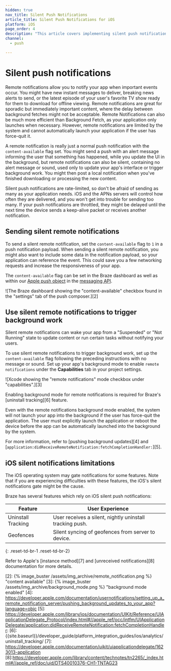```yaml
---
hidden: true
nav_title: Silent Push Notifications
article_title: Silent Push Notifications for iOS
platform: iOS
page_order: 4
description: "This article covers implementing silent push notifications in your iOS application."
channel:
  - push

---
```


# Silent push notifications

Remote notifications allow you to notify your app when important events occur. You might have new instant messages to deliver, breaking news alerts to send, or the latest episode of your user's favorite TV show ready for them to download for offline viewing. Remote notifications are great for sporadic but immediately important content, where the delay between background fetches might not be acceptable. Remote Notifications can also be much more efficient than Background Fetch, as your application only launches when necessary. However, remote notifications are limited by the system and cannot automatically launch your application if the user has force-quit it.

A remote notification is really just a normal push notification with the `content-available` flag set. You might send a push with an alert message informing the user that something has happened, while you update the UI in the background, but remote notifications can also be silent, containing no alert message or sound, used only to update your app's interface or trigger background work. You might then post a local notification when you've finished downloading or processing the new content.

Silent push notifications are rate-limited, so don't be afraid of sending as many as your application needs. iOS and the APNs servers will control how often they are delivered, and you won't get into trouble for sending too many. If your push notifications are throttled, they might be delayed until the next time the device sends a keep-alive packet or receives another notification.

## Sending silent remote notifications

To send a silent remote notification, set the `content-available` flag to `1` in a push notification payload. When sending a silent remote notification, you might also want to include some data in the notification payload, so your application can reference the event. This could save you a few networking requests and increase the responsiveness of your app.

The `content-available` flag can be set in the Braze dashboard as well as within our [Apple push object]({{site.baseurl}}/api/objects_filters/messaging/apple_object/) in the [messaging API][1].

![The Braze dashboard showing the "content-available" checkbox found in the "settings" tab of the push composer.][2]

## Use silent remote notifications to trigger background work

Silent remote notifications can wake your app from a "Suspended" or "Not Running" state to update content or run certain tasks without notifying your users. 

To use silent remote notifications to trigger background work, set up the `content-available` flag following the preceding instructions with no message or sound. Set up your app's background mode to enable `remote notifications` under the **Capabilities** tab in your project settings.

![Xcode showing the "remote notifications" mode checkbox under "capabilities".][3]

Enabling background mode for remote notifications is required for Braze's [uninstall tracking][6] feature.

Even with the remote notifications background mode enabled, the system will not launch your app into the background if the user has force-quit the application. The user must explicitly launch the application or reboot the device before the app can be automatically launched into the background by the system.

For more information, refer to [pushing background updates][4] and [`application:didReceiveRemoteNotification:fetchCompletionHandler:`][5].

## iOS silent notifications limitations

The iOS operating system may gate notifications for some features. Note that if you are experiencing difficulties with these features, the iOS's silent notifications gate might be the cause.

Braze has several features which rely on iOS silent push notifications:

|Feature|User Experience|
|---|---|
|Uninstall Tracking | User receives a silent, nightly uninstall tracking push.|
|Geofences | Silent syncing of geofences from server to device.|
{: .reset-td-br-1 .reset-td-br-2}

Refer to Apple's [instance method][7] and [unreceived notifications][8] documentation for more details.

[1]: {{site.baseurl}}/api/endpoints/messaging/
[2]: {% image_buster /assets/img_archive/remote_notification.png %} "content available"
[3]: {% image_buster /assets/img_archive/background_mode.png %} "background mode enabled"
[4]: https://developer.apple.com/documentation/usernotifications/setting_up_a_remote_notification_server/pushing_background_updates_to_your_app?language=objc
[5]: https://developer.apple.com/library/ios/documentation/UIKit/Reference/UIApplicationDelegate_Protocol/index.html#//apple_ref/occ/intfm/UIApplicationDelegate/application:didReceiveRemoteNotification:fetchCompletionHandler:
[6]: {{site.baseurl}}/developer_guide/platform_integration_guides/ios/analytics/uninstall_tracking/
[7]: https://developer.apple.com/documentation/uikit/uiapplicationdelegate/1623013-application
[8]:https://developer.apple.com/library/content/technotes/tn2265/_index.html#//apple_ref/doc/uid/DTS40010376-CH1-TNTAG23